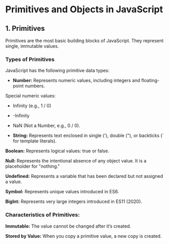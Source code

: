 # Primitives and Objects in JavaScript

## 1. Primitives

Primitives are the most basic building blocks of JavaScript. They represent single, immutable values.

### Types of Primitives

JavaScript has the following primitive data types:

- **Number:** Represents numeric values, including integers and floating-point numbers.

Special numeric values:

- Infinity (e.g., 1 / 0)

 - -Infinity

- NaN (Not a Number, e.g., 0 / 0).

- **String:** Represents text enclosed in single ('), double ("), or backticks (` for template literals).

**Boolean:** Represents logical values: true or false.

**Null:** Represents the intentional absence of any object value. It is a placeholder for "nothing."

**Undefined:** Represents a variable that has been declared but not assigned a value.

**Symbol:** Represents unique values introduced in ES6.

**BigInt:** Represents very large integers introduced in ES11 (2020).

### Characteristics of Primitives:

**Immutable:** The value cannot be changed after it’s created.

**Stored by Value:** When you copy a primitive value, a new copy is created.
